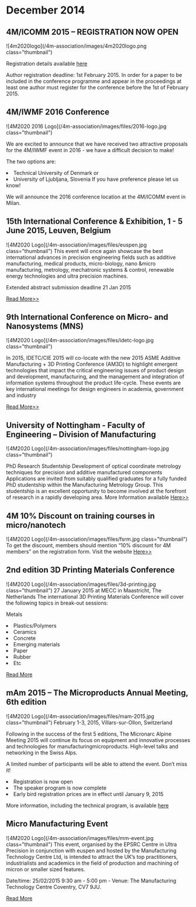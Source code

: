 # December 2014

## 4M/ICOMM 2015 – REGISTRATION NOW OPEN


![4m2020logo](/4m-association/images/4m2020logo.png class="thumbnail")

Registration details available [here](/4m-association/content/Conference-Registration)

Author registration deadline: 1st February 2015. In order for a paper to be included in the conference programme and appear in the proceedings at least one author must register for the conference before the 1st of February 2015.

## 4M/IWMF 2016 Conference

![4M2020 2016 Logo](/4m-association/images/files/2016-logo.jpg class="thumbnail")


We are excited to announce that we have received two attractive proposals for the 4M/IWMF event in 2016 - we have a difficult decision to make!

The two options are:
<li>Technical University of Denmark
or
<li>University of Ljubljana, Slovenia
If you have preference please let us know!
 
We will announce the 2016 conference location at the 4M/ICOMM event in Milan.


## 15th International Conference & Exhibition, 1 - 5 June 2015, Leuven, Belgium

![4M2020 Logo](/4m-association/images/files/euspen.jpg class="thumbnail")
This event will once again showcase the best international advances in precision engineering fields such as additive manufacturing, medical products, micro-biology, nano &micro manufacturing, metrology, mechatronic systems & control, renewable energy technologies and ultra precision machines.

Extended abstract submission deadline 21 Jan 2015

[Read More>>](http://4m-association.us1.list-manage.com/track/click?u=4a3e2307c8444f1ffd4221249&id=996138f9de&e=c9b7331d9b)


## 9th International Conference on Micro- and Nanosystems (MNS)

![4M2020 Logo](/4m-association/images/files/idetc-logo.jpg class="thumbnail")

In 2015, IDETC/CIE 2015 will co-locate with the new 2015 ASME Additive Manufacturing + 3D Printing Conference (AM3D) to highlight emergent technologies that impact the critical engineering issues of product design and development, manufacturing, and the management and integration of information systems throughout the product life-cycle. These events are key international meetings for design engineers in academia, government and industry

[Read More>>](http://www.asmeconferences.org/IDETC2015/index.cfm)


## University of Nottingham - Faculty of Engineering – Division of Manufacturing

![4M2020 Logo](/4m-association/images/files/nottingham-logo.jpg class="thumbnail")

PhD Research Studentship
Development of optical coordinate metrology techniques for precision and additive manufactured components
Applications are invited from suitably qualified graduates for a fully funded PhD studentship within the Manufacturing Metrology Group. This studentship is an excellent opportunity to become involved at the forefront of research in a rapidly developing area.
More Information available [Here>>](/4m-association/content/University-Nottingham-Faculty-Engineering-%E2%80%93-Division-Manufacturing)



## 4M 10% Discount on training courses in micro/nanotech

![4M2020 Logo](/4m-association/images/files/fsrm.jpg class="thumbnail")
To get the discount, members should mention “10% discount for 4M members” on the registration form.
Visit the website [Here>>](http://www.fsrm.ch/doc/c69.php?lang=e)


## 2nd edition 3D Printing Materials Conference

![4M2020 Logo](/4m-association/images/files/3d-printing.jpg class="thumbnail")
27 January 2015 at MECC in Maastricht, The Netherlands
The international 3D Printing Materials Conference will cover the following topics in break-out sessions:

Metals
<li>Plastics/Polymers
<li>Ceramics
<li>Concrete
<li>Emerging materials
<li>Paper
<li>Rubber
<li>Etc

[Read More](http://4m-association.us1.list-manage.com/track/click?u=4a3e2307c8444f1ffd4221249&id=4405f1bfb2&e=c9b7331d9b)


## mAm 2015 – The Microproducts Annual Meeting, 6th edition

![4M2020 Logo](/4m-association/images/files/mam-2015.jpg class="thumbnail")
February 1-3, 2015, Villars-sur-Ollon, Switzerland

Following in the success of the first 5 editions, The Micronarc Alpine Meeting 2015 will continue its focus on equipment and innovative processes and technologies for manufacturingmicroproducts. High-level talks and networking in the Swiss Alps.


A limited number of participants will be able to attend the event. Don’t miss it!
<li>Registration is now open
<li>The speaker program is now complete
<li>Early bird registration prices are in effect until January 9, 2015


More information, including the technical program, is available 
[here](http://www.mam2015.ch) 


## Micro Manufacturing Event

![4M2020 Logo](/4m-association/images/files/mm-event.jpg class="thumbnail")
This event, organised by the EPSRC Centre in Ultra Precision in conjunction with euspen and hosted by the Manufacturing Technology Centre Ltd, is intended to attract the UK’s top practitioners, industrialists and academics in the field of production and machining of micron or smaller sized features.

Date/time:  25/02/2015   9:30 am - 5:00 pm - Venue:  The Manufacturing Technology Centre Coventry, CV7 9JU.

[Read More](http://www.ultraprecision.org/news/events/micro-manufacturing-2/)
